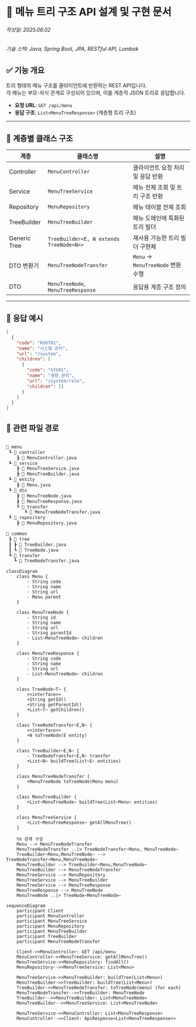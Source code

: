 # 📂 메뉴 트리 구조 API 설계 및 구현 문서
###### 작성일: 2025.06.02
###### 기술 스택: Java, Spring Boot, JPA, RESTful API, Lombok

## ✅ 기능 개요

트리 형태의 메뉴 구조를 클라이언트에 반환하는 REST API입니다.  
각 메뉴는 부모-자식 관계로 구성되어 있으며, 이를 계층적 JSON 트리로 응답합니다.

- **요청 URL**: `GET /api/menu`
- **응답 구조**: `List<MenuTreeResponse>` (계층형 트리 구조)

---

## 🧱 계층별 클래스 구조

| 계층 | 클래스명 | 설명 |
|------|----------|------|
| Controller | `MenuController` | 클라이언트 요청 처리 및 응답 반환 |
| Service | `MenuTreeService` | 메뉴 전체 조회 및 트리 구조 반환 |
| Repository | `MenuRepository` | 메뉴 테이블 전체 조회 |
| TreeBuilder | `MenuTreeBuilder` | 메뉴 도메인에 특화된 트리 빌더 |
| Generic Tree | `TreeBuilder<E, N extends TreeNode<N>>` | 재사용 가능한 트리 빌더 구현체 |
| DTO 변환기 | `MenuTreeNodeTransfer` | `Menu` → `MenuTreeNode` 변환 수행 |
| DTO | `MenuTreeNode`, `MenuTreeResponse` | 응답용 계층 구조 정의 |

---

## 🧩 응답 예시

```json
[
  {
    "code": "ROOT01",
    "name": "시스템 관리",
    "url": "/system",
    "children": [
      {
        "code": "SYS01",
        "name": "권한 관리",
        "url": "/system/role",
        "children": []
      }
    ]
  }
]
```

## 📎 관련 파일 경로
```bash

📁 menu
 ┗ 📁 controller
    ┣ 📄 MenuController.java
 ┗ 📁 service
    ┣ 📄 MenuTreeService.java
    ┣ 📄 MenuTreeBuilder.java
 ┗ 📁 entity
    ┣ 📄 Menu.java
 ┗ 📁 dto
    ┣ 📄 MenuTreeNode.java
    ┣ 📄 MenuTreeResponse.java
    ┗ 📁 transfer
       ┗ 📄 MenuTreeNodeTransfer.java
 ┗ 📁 repository
    ┣ 📄 MenuRepository.java

📁 common
 ┣ 📁 tree
 ┃ ┣ 📄 TreeBuilder.java
 ┃ ┗ 📄 TreeNode.java
 ┗ 📁 transfer
   ┗ 📄 TreeNodeTransfer.java
```


```mermaid
classDiagram
    class Menu {
        - String code
        - String name
        - String url
        - Menu parent
    }

    class MenuTreeNode {
        - String id
        - String name
        - String url
        - String parentId
        - List~MenuTreeNode~ children
    }

    class MenuTreeResponse {
        - String code
        - String name
        - String url
        - List~MenuTreeNode~ children
    }

    class TreeNode~T~ {
        <<interface>>
        +String getId()
        +String getParentId()
        +List~T~ getChildren()
    }

    class TreeNodeTransfer~E,N~ {
        <<interface>>
        +N toTreeNode(E entity)
    }

    class TreeBuilder~E,N~ {
        - TreeNodeTransfer~E,N~ transfer
        +List~N~ buildTree(List~E~ entities)
    }

    class MenuTreeNodeTransfer {
        +MenuTreeNode toTreeNode(Menu menu)
    }

    class MenuTreeBuilder {
        +List~MenuTreeNode~ buildTree(List~Menu~ entities)
    }

    class MenuTreeService {
        +List~MenuTreeResponse~ getAllMenuTree()
    }

    %% 관계 구성
    Menu --> MenuTreeNodeTransfer
    MenuTreeNodeTransfer ..|> TreeNodeTransfer~Menu, MenuTreeNode~
    TreeBuilder~Menu,MenuTreeNode~ --> TreeNodeTransfer~Menu,MenuTreeNode~
    MenuTreeBuilder --> TreeBuilder~Menu,MenuTreeNode~
    MenuTreeBuilder --> MenuTreeNodeTransfer
    MenuTreeService --> MenuRepository
    MenuTreeService --> MenuTreeBuilder
    MenuTreeService --> MenuTreeResponse
    MenuTreeResponse --> MenuTreeNode
    MenuTreeNode ..|> TreeNode~MenuTreeNode~
```

```mermaid
sequenceDiagram
    participant Client
    participant MenuController
    participant MenuTreeService
    participant MenuRepository
    participant MenuTreeBuilder
    participant TreeBuilder
    participant MenuTreeNodeTransfer

    Client->>MenuController: GET /api/menu
    MenuController->>MenuTreeService: getAllMenuTree()
    MenuTreeService->>MenuRepository: findAll()
    MenuRepository-->>MenuTreeService: List<Menu>

    MenuTreeService->>MenuTreeBuilder: buildTree(List<Menu>)
    MenuTreeBuilder->>TreeBuilder: buildTree(List<Menu>)
    TreeBuilder->>MenuTreeNodeTransfer: toTreeNode(menu) (for each)
    MenuTreeNodeTransfer-->>TreeBuilder: MenuTreeNode
    TreeBuilder-->>MenuTreeBuilder: List<MenuTreeNode>
    MenuTreeBuilder-->>MenuTreeService: List<MenuTreeNode>

    MenuTreeService->>MenuController: List<MenuTreeResponse>
    MenuController-->>Client: ApiResponse<List<MenuTreeResponse>>
```
